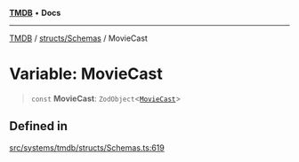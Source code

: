 [**TMDB**](../../../README.md) • **Docs**

***

[TMDB](../../../README.md) / [structs/Schemas](../README.md) / MovieCast

# Variable: MovieCast

> `const` **MovieCast**: `ZodObject`\<[`MovieCast`](../type-aliases/MovieCast.md)\>

## Defined in

[src/systems/tmdb/structs/Schemas.ts:619](https://github.com/Norviah/media-hub/blob/b0accce5c447ccf1a18696f3cb0baef1f5bd16be/src/systems/tmdb/structs/Schemas.ts#L619)
